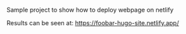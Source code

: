 
Sample project to show how to deploy webpage on netlify

Results can be seen at: https://foobar-hugo-site.netlify.app/